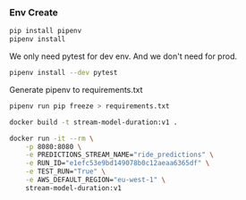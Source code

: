 ### Env Create 
```bash
pip install pipenv
pipenv install

```


We only need pytest for dev env. And we don't need for prod.
```bash
pipenv install --dev pytest

```


Generate pipenv to requirements.txt
```bash
pipenv run pip freeze > requirements.txt
```


```bash
docker build -t stream-model-duration:v1 .

docker run -it --rm \
    -p 8080:8080 \
    -e PREDICTIONS_STREAM_NAME="ride_predictions" \
    -e RUN_ID="e1efc53e9bd149078b0c12aeaa6365df" \
    -e TEST_RUN="True" \
    -e AWS_DEFAULT_REGION="eu-west-1" \
    stream-model-duration:v1

```
